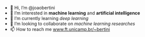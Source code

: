 - 👋 Hi, I’m @joaobertini
- 👀 I’m interested in **machine learning** and **artificial intelligence** 
- 🌱 I’m currently learning *deep learning*
- 💞️ I’m looking to collaborate on *machine learning researches*
- 📫 How to reach me www.ft.unicamp.br/~bertini

<!---
joaobertini/joaobertini is a ✨ special ✨ repository because its `README.md` (this file) appears on your GitHub profile.
You can click the Preview link to take a look at your changes.
--->
